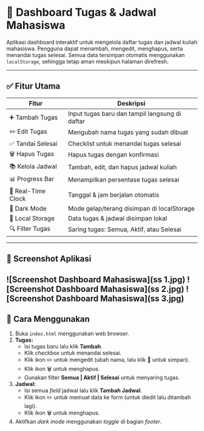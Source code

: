 # 📘 Dashboard Tugas & Jadwal Mahasiswa

Aplikasi dashboard interaktif untuk mengelola daftar tugas dan jadwal kuliah mahasiswa. Pengguna dapat menambah, mengedit, menghapus, serta menandai tugas selesai. Semua data tersimpan otomatis menggunakan `localStorage`, sehingga tetap aman meskipun halaman direfresh.

---

## ✅ Fitur Utama

| Fitur | Deskripsi |
|-------|-----------|
| ➕ Tambah Tugas | Input tugas baru dan tampil langsung di daftar |
| ✏️ Edit Tugas | Mengubah nama tugas yang sudah dibuat |
| ✅ Tandai Selesai | Checklist untuk menandai tugas selesai |
| 🗑️ Hapus Tugas | Hapus tugas dengan konfirmasi |
| 📚 Kelola Jadwal | Tambah, edit, dan hapus jadwal kuliah |
| 📊 Progress Bar | Menampilkan persentase tugas selesai |
| 📆 Real-Time Clock | Tanggal & jam berjalan otomatis |
| 🌙 Dark Mode | Mode gelap/terang disimpan di localStorage |
| 💾 Local Storage | Data tugas & jadwal disimpan lokal |
| 🔍 Filter Tugas | Saring tugas: Semua, Aktif, atau Selesai |

---

## 📸 Screenshot Aplikasi

![Screenshot Dashboard Mahasiswa](ss 1.jpg)
![Screenshot Dashboard Mahasiswa](ss 2.jpg)
![Screenshot Dashboard Mahasiswa](ss 3.jpg)
---

## 🚀 Cara Menggunakan

1.  Buka `index.html` menggunakan web browser.
2.  **Tugas:**
    * Isi tugas baru lalu klik **Tambah**.
    * Klik *checkbox* untuk menandai selesai.
    * Klik ikon ✏️ untuk mengedit (ubah nama, lalu klik 💾 untuk simpan).
    * Klik ikon 🗑️ untuk menghapus.
    * Gunakan filter **Semua | Aktif | Selesai** untuk menyaring tugas.
3.  **Jadwal:**
    * Isi semua *field* jadwal lalu klik **Tambah Jadwal**.
    * Klik ikon ✏️ untuk memuat data ke form (untuk diedit lalu ditambah lagi).
    * Klik ikon 🗑️ untuk menghapus.
4.  Aktifkan *dark mode* menggunakan *toggle* di bagian *footer*.

